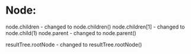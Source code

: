 
# Node:

node.children - changed to node.children()
node.children[1] - changed to node.child(1)
node.parent - changed to node.parent()

resultTree.rootNode - changed to resultTree.rootNode()
